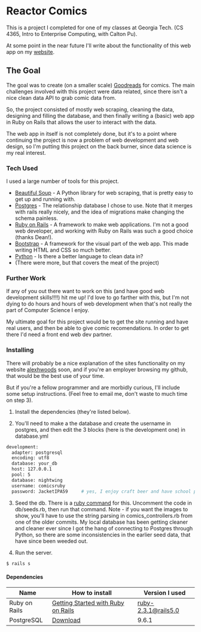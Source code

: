 # Reactor Comics

This is a project I completed for one of my classes at Georgia Tech. (CS 4365, Intro to Enterprise Computing, with Calton Pu). 

At some point in the near future I'll write about the functionality of this web app on my [website](https://www.alexhwoods.com/).

## The Goal

The goal was to create (on a smaller scale) [Goodreads](https://www.goodreads.com/) for comics. The main challenges involved with this project were data related, since there isn't a nice clean data API to grab comic data from. 

So, the project consisted of mostly web scraping, cleaning the data, designing and filling the database, and then finally writing a (basic) web app in Ruby on Rails that allows the user to interact with the data. 

The web app in itself is not completely done, but it's to a point where continuing the project is now a problem of web development and web design, so I'm putting this project on the back burner, since data science is my real interest.

### Tech Used

I used a large number of tools for this project. 

* [Beautiful Soup](https://pypi.python.org/pypi/beautifulsoup4) - A Python library for web scraping, that is pretty easy to get up and running with.
*  [Postgres](https://www.postgresql.org/) - The relationship database I chose to use. Note that it merges with rails really nicely, and the idea of migrations make changing the schema painless.
* [Ruby on Rails](http://rubyonrails.org/) - A framework to make web applications. I'm not a good web developer, and working with Ruby on Rails was such a good choice (thanks Dean!). 
* [Bootstrap](http://getbootstrap.com/) - A framework for the visual part of the web app. This made writing HTML and CSS so much better. 
* [Python](https://www.python.org/) - Is there a better language to clean data in?
* (There were more, but that covers the meat of the project)


### Further Work

If any of you out there want to work on this (and have good web development skills!!!!) hit me up! I'd love to go farther with this, but I'm not dying to do hours and hours of web development when that's not really the part of Computer Science I enjoy. 

My ultimate goal for this project would be to get the site running and have real users, and then be able to give comic recomendations. In order to get there I'd need a front end web dev partner.

### Installing


There will probably be a nice explanation of the sites functionality on my website  [alexhwoods](https://alexhwoods.com/) soon, and if you're an employer browsing my github, that would be the best use of your time.

But if you're a fellow programmer and are morbidly curious, I'll include some setup instructions. (Feel free to email me, don't waste to much time on step 3). 


1. Install the dependencies (they're listed below). 

2. You'll need to make a the database and create the username in postgres, and then edit the 3 blocks (here is the development one) in database.yml

```bash
development:
  adapter: postgresql
  encoding: utf8
  database: your_db
  host: 127.0.0.1
  pool: 5
  database: nightwing
  username: comicsruby
  password: JacketIPA59     # yes, I enjoy craft beer and have school pride
```

3. Seed the db. There is a [ruby command](http://www.xyzpub.com/en/ruby-on-rails/3.2/seed_rb.html) for this. Uncomment the code in db/seeds.rb, then run that command.
Note - if you want the images to show, you'll have to use the string parsing in comics_controllers.rb from one of the older commits. My local database has been getting cleaner and cleaner ever since I got the hang of connecting to Postgres through Python, so there are some inconsistencies in the earlier seed data, that have since been weeded out. 

4. Run the server.
```bash
$ rails s
```



#### Dependencies

| Name | How to install | Version I used |
| ------ | ------ | ----- |
| Ruby on Rails | [Getting Started with Ruby on Rails](http://guides.rubyonrails.org/getting_started.html) | ruby-2.3.1@rails5.0|
| PostgreSQL | [Download](https://www.postgresql.org/download/) | 9.6.1 |
